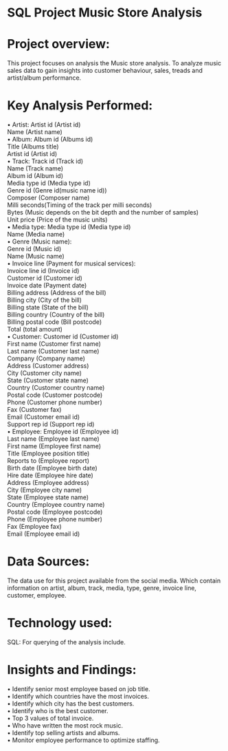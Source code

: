 <h1>SQL Project Music Store Analysis</h1>

<h1>Project overview:</h1>

This project focuses on  analysis the Music store analysis. To analyze music sales data to gain insights into customer behaviour, sales, treads and artist/album performance. 

<h1>Key Analysis Performed:</h1>

•	Artist:  Artist id (Artist id) <br> 
             Name (Artist name)<br>
•	Album:  Album id (Albums id)<br>
               Title (Albums title)<br>
               Artist id (Artist id)<br>
•	Track: Track id (Track id)<br>
            Name (Track name)<br>
            Album id (Album id)<br>
            Media type id (Media type id)<br>
            Genre id (Genre id(music name id))<br>
            Composer (Composer name)<br>
            Milli seconds(Timing of the track per milli seconds)<br>
            Bytes (Music depends on the bit depth and the number of samples)<br>
            Unit price (Price of the music units)<br>
•	Media type: Media type id (Media type id)<br>
                         Name (Media name)<br>
•	Genre (Music name):<br>
               Genre id (Music id)<br>
              Name (Music name)<br>
•	Invoice line (Payment for musical services):<br>
                       Invoice line id (Invoice id)<br>
                       Customer id (Customer id)<br>
                       Invoice date (Payment date)<br>
                       Billing address (Address of  the bill)<br>
                       Billing city (City of the bill)<br>
                       Billing state (State of the bill)<br>
                       Billing country (Country of the bill)<br>
                       Billing postal code (Bill postcode)<br>
                        Total (total amount)<br>
•	Customer: Customer id (Customer id)<br>
                     First name (Customer first name)<br>
                     Last name (Customer last name)<br>
                     Company (Company name)<br>
                     Address (Customer address)<br>
                     City (Customer city name)<br>
                     State (Customer state name)<br>
                     Country (Customer country name)<br>
                     Postal code (Customer postcode)<br>
                     Phone (Customer phone number)<br>
                     Fax (Customer fax)<br>
                     Email (Customer email id)<br>
                     Support rep id (Support rep id)<br>
•	Employee: Employee id (Employee id)<br>
                     Last name (Employee last name)<br>
                     First name (Employee first name)<br>
                     Title (Employee position title)<br>
                    Reports to (Employee report)<br>
                    Birth date (Employee birth date)<br>
                     Hire date (Employee hire date)<br>
                     Address (Employee address)<br>
                    City (Employee city name)<br>
                    State (Employee state name)<br>
                    Country (Employee country name)<br>
                    Postal code (Employee postcode)<br>
                    Phone (Employee phone number)<br>
                     Fax (Employee fax)<br>
                    Email (Employee email id)<br>

<h1>Data Sources:</h1>

The data use for this project available from the social media. Which  contain information on artist, album, track, media, type, genre, invoice line, customer, employee. 
 


<h1>Technology used:</h1>

SQL: For querying of the analysis include.


<h1>Insights and Findings:</h1>


•	Identify senior most employee based on job title.<br>
•	Identify which countries have the most invoices.<br>
•	Identify which city has the best customers.<br>
•	Identify who is the best customer.<br>
•	Top 3 values of total invoice.<br>
•	Who have written the most rock music.<br>
•	Identify top selling artists and albums.<br>
•	Monitor employee  performance to optimize staffing.<br>

